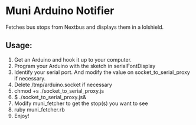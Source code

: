 # Muni Arduino Notifier
Fetches bus stops from Nextbus and displays them in a lolshield.

## Usage:
1. Get an Arduino and hook it up to your computer.
2. Program your Arduino with the sketch in serialFontDisplay
3. Identify your serial port. And modify the value on socket_to_serial_proxy if necessary.
4. Delete /tmp/arduino.socket if necessary
5. chmod +s ./socket_to_serial_proxy.js
6. $ ./socket_to_serial_proxy.js&
7. Modify muni_fetcher to get the stop(s) you want to see
8. ruby muni_fetcher.rb
9. Enjoy!
